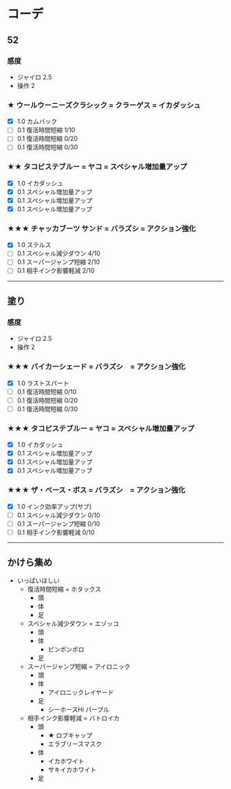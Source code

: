 # コーデ
## 52
### 感度
* ジャイロ 2.5
* 操作 2
### ★ ウールウーニーズクラシック = クラーゲス = イカダッシュ
- [x] 1.0 カムバック
- [ ] 0.1 復活時間短縮 1/10
- [ ] 0.1 復活時間短縮 0/20
- [ ] 0.1 復活時間短縮 0/30
### ★★ タコピステブルー = ヤコ = スペシャル増加量アップ
- [X] 1.0 イカダッシュ
- [x] 0.1 スペシャル増加量アップ
- [x] 0.1 スペシャル増加量アップ
- [x] 0.1 スペシャル増加量アップ
### ★★★ チャッカブーツ サンド = バラズシ = アクション強化	
- [x] 1.0 ステルス
- [ ] 0.1 スペシャル減少ダウン 4/10
- [ ] 0.1 スーパージャンプ短縮 2/10
- [ ] 0.1 相手インク影響軽減 2/10
---
## 塗り
### 感度
* ジャイロ 2.5
* 操作 2
### ★★★ バイカーシェード = バラズシ　= アクション強化	
- [x] 1.0 ラストスパート
- [ ] 0.1 復活時間短縮 0/10
- [ ] 0.1 復活時間短縮 0/20
- [ ] 0.1 復活時間短縮 0/30
### ★★★ タコピステブルー = ヤコ = スペシャル増加量アップ
- [X] 1.0 イカダッシュ
- [x] 0.1 スペシャル増加量アップ
- [x] 0.1 スペシャル増加量アップ
- [x] 0.1 スペシャル増加量アップ
### ★★★ ザ・ベース・ボス = バラズシ　= アクション強化	
- [x] 1.0 インク効率アップ(サブ)
- [ ] 0.1 スペシャル減少ダウン 0/10
- [ ] 0.1 スーパージャンプ短縮 0/10
- [ ] 0.1 相手インク影響軽減 0/10
---
## かけら集め
- いっぱいほしい
  - 復活時間短縮 = ホタックス
    - 頭
    - 体
    - 足
  - スペシャル減少ダウン = エゾッコ
    - 頭
    - 体
      - ピンポンポロ
    - 足
  - スーパージャンプ短縮 = アイロニック
    - 頭
    - 体
      - アイロニックレイヤード
    - 足
      - シーホースHi パープル
  - 相手インク影響軽減 = バトロイカ
    - 頭
      - ★ ロブキャップ
      - エラブリースマスク
    - 体
      - イカホワイト
      - サキイカホワイト
    - 足

